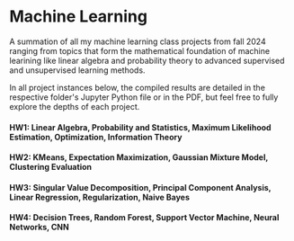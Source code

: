 # Machine Learning 
A summation of all my machine learning class projects from fall 2024 ranging from topics that form the mathematical foundation of machine learining like linear algebra and probability theory to advanced supervised and unsupervised learning methods. 

In all project instances below, the compiled results are detailed in the respective folder's Jupyter Python file or in the PDF, but feel free to fully explore the depths of each project.

#### HW1: Linear Algebra, Probability and Statistics, Maximum Likelihood Estimation, Optimization, Information Theory
#### HW2: KMeans, Expectation Maximization, Gaussian Mixture Model, Clustering Evaluation
#### HW3: Singular Value Decomposition, Principal Component Analysis, Linear Regression, Regularization, Naive Bayes
#### HW4: Decision Trees, Random Forest, Support Vector Machine, Neural Networks, CNN

